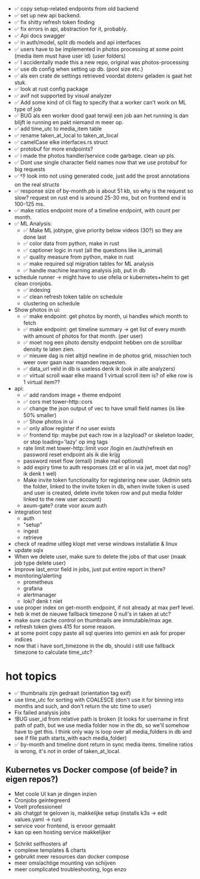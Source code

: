 * ✅ copy setup-related endpoints from old backend
* ✅ set up new api backend.
* ✅ fix shitty refresh token finding
* ✅ fix errors in api, abstraction for it, probably.
* ✅ Api docs swagger
* ✅ in auth/model, split db models and api interfaces
* ✅ users have to be implemented in photos processing at some point (media item must have user id) (user folders)
* ✅ I accidentally made this a new repo, original was photos-processing
* ✅ use db config when setting up db. (pool size etc.)
* ✅ als een crate de settings retrieved voordat dotenv geladen is gaat het stuk.
* ✅ look at rust config package
* ✅ avif not supported by visual analyzer
* ✅ Add some kind of cli flag to specify that a worker can't work on ML type of job
* ✅ BUG als een worker dood gaat terwijl een job aan het running is dan blijft ie running en pakt niemand m meer op.
* ✅ add time_utc to media_item table
* ✅ rename taken_at_local to taken_at_local
* ✅ camelCase elke interfaces.rs struct
* ✅ protobuf for more endpoints?
* ✅ i made the photos handler/service code garbage. clean up pls.
* ✅ Dont use single character field names now that we use protobuf for big requests
* ✅ 👎 look into not using generated code, just add the prost annotations on the real structs
* ✅ response size of by-month.pb is about 51 kb, so why is the request so slow? request on rust end is around 25-30 ms, but on frontend end is 100-125 ms.
* ✅ make ratios endpoint more of a timeline endpoint, with count per month.
* ✅ ML Analysis:
    * ✅ Make ML jobtype, give priority below videos (30?) so they are done last
    * ✅ color data from python, make in rust
    * ✅ captioner logic in rust (all the questions like is_animal)
    * ✅ quality measure from python, make in rust
    * ✅ make required sql migration tables for ML analysis
    * ✅ handle machine learning analysis job, put in db
* schedule runner -> might have to use ofelia or kubernetes+helm to get clean cronjobs.
    * ✅ indexing
    * ✅ clean refresh token table on schedule
    * clustering on schedule
* Show photos in ui:
    * ✅ make endpoint: get photos by month, ui handles which month to fetch
    * ✅ make endpoint: get timeline summary -> get list of every month with amount of photos for that month. (per user)
    * ✅ moet nog een photo density endpoint hebben om de scrollbar density te laten zien.
    * ✅ nieuwe dag is niet altijd newline in de photos grid, misschien toch weer over gaan naar maanden requesten.
    * ✅ data_url veld in db is useless denk ik (ook in alle analyzers)
    * ✅ virtual scroll waar elke maand 1 virtual scroll item is? of elke row is 1 virtual item??
* api:
    * ✅ add random image + theme endpoint
    * ✅ cors met tower-http::cors
    * ✅ change the json output of vec<photo> to have small field names (is like 50% smaller)
    * ✅ Show photos in ui
    * ✅ only allow register if no user exists
    * ✅ frontend tip: maybe put each row in a lazyload? or skeleton loader, or stop loading='lazy' op img tags
    * rate limit met tower-http::limit voor /login en /auth/refresh en password reset endpoint als ik die krijg
    * password reset flow (email) (make mail optional)
    * add expiry time to auth responses (zit er al in via jwt, moet dat nog? ik denk t wel)
    * Make invite token functionality for registering new user. (Admin sets the folder, linked to the invite token in
      db, when invite token is used and user is created, delete invite token row and put media folder linked to the new
      user account)
    * axum-gate? crate voor axum auth
* integration test
    * auth
    * "setup"
    * ingest
    * retrieve
* check of readme uitleg klopt met verse windows installatie & linux
* update sqlx
* When we delete user, make sure to delete the jobs of that user (maak job type delete user)
* Improve last_error field in jobs, just put entire report in there?
* monitoring/alerting
    * prometheus
    * grafana
    * alertmanager
    * loki? denk t niet
* use proper index on get-month endpoint, if not already at max perf level.
* heb ik met de nieuwe fallback timezone 0 null's in taken at utc? 
* make sure cache control on thumbnails are immutable/max age.
* refresh token gives 415 for some reason.
* at some point copy paste all sql queries into gemini en ask for proper indices
* now that i have sort_timezone in the db, should i still use fallback timezone to calculate time_utc?

# hot topics 

* ✅ thumbnails zijn gedraait (orientation tag exif)
* use time_utc for sorting with COALESCE (don't use it for binning into months and such, and don't return the utc time
  to user)
* Fix failed analysis jobs
* !BUG user_id from relative path is broken (it looks for username in first path of path, but we use media folder now in
  the
  db, so we'll somehow have to get this. I think only way is loop over all media_folders in db and see if file path
  starts_with each media_folder)
* ✅ by-month and timeline dont return in sync media items. timeline ratios is wrong, it's not in order of taken_at_local.

## Kubernetes vs Docker compose (of beide? in eigen repos?)

+ Met coole UI kan je dingen inzien
+ Cronjobs geintegreerd
+ Voelt professioneel
+ als chatgpt te geloven is, makkelijke setup (installs k3s -> edit values.yaml -> run)
+ service voor frontend, is ervoor gemaakt
+ kan op een hosting service makkelijker

- Schrikt selfhosters af
- complexe templates & charts
- gebruikt meer resources dan docker compose
- meer omslachtige mounting van schijven
- meer complicated troubleshooting, logs enzo
